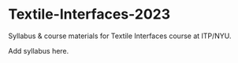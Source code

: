 # Textile-Interfaces-2023
Syllabus &amp; course materials for Textile Interfaces course at ITP/NYU.


Add syllabus here.
